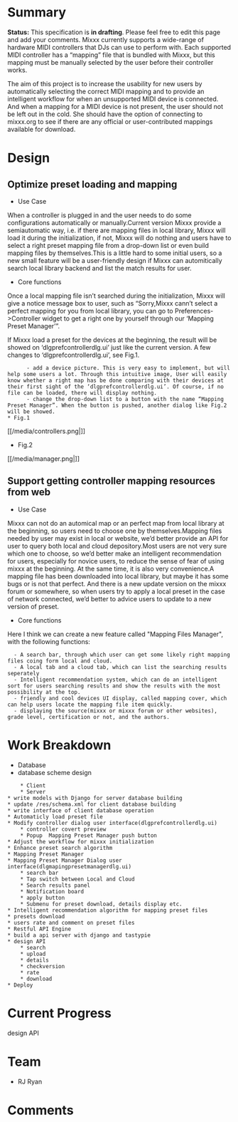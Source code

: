 # Summary

**Status:** This specification is **in drafting**. Please feel free to
edit this page and add your comments. Mixxx currently supports a
wide-range of hardware MIDI controllers that DJs can use to perform
with. Each supported MIDI controller has a “mapping” file that is
bundled with Mixxx, but this mapping must be manually selected by the
user before their controller works.

The aim of this project is to increase the usability for new users by
automatically selecting the correct MIDI mapping and to provide an
intelligent workflow for when an unsupported MIDI device is connected.
And when a mapping for a MIDI device is not present, the user should not
be left out in the cold. She should have the option of connecting to
mixxx.org to see if there are any official or user-contributed mappings
available for download.

# Design

## Optimize preset loading and mapping

  - Use Case

When a controller is plugged in and the user needs to do some
configurations automatically or manually.Current version Mixxx provide a
semiautomatic way, i.e. if there are mapping files in local library,
Mixxx will load it during the initialization, if not, Mixxx will do
nothing and users have to select a right preset mapping file from a
drop-down list or even build mapping files by themselves.This is a
little hard to some initial users, so a new small feature will be a
user-friendly design if Mixxx can automitically search local library
backend and list the match results for user.

  - Core functions 

Once a local mapping file isn’t searched during the initialization,
Mixxx will give a notice message box to user, such as “Sorry,Mixxx
cann’t select a perfect mapping for you from local library, you can go
to Preferences-\>Controller widget to get a right one by yourself
through our ‘Mapping Preset Manager’”.

If Mixxx load a preset for the devices at the beginning, the result will
be showed on ‘dlgprefcontrollerdlg.ui’ just like the current version. A
few changes to ‘dlgprefcontrollerdlg.ui’, see Fig.1.

``` 
      - add a device picture. This is very easy to implement, but will help some users a lot. Through this intuitive image, User will easily know whether a right map has be done comparing with their devices at their first sight of the ‘dlgprefcontrollerdlg.ui’. Of course, if no file can be loaded, there will display nothing.
      - change the drop-down list to a button with the name “Mapping Preset Manager”. When the button is pushed, another dialog like Fig.2 will be showed. 
* Fig.1
```

[[/media/controllers.png|]]

  - Fig.2

[[/media/manager.png|]]

## Support getting controller mapping resources from web

  - Use Case

Mixxx can not do an automical map or an perfect map from local library
at the beginning, so users need to choose one by themselves.Mapping
files needed by user may exist in local or website, we’d better provide
an API for user to query both local and cloud depository.Most users are
not very sure which one to choose, so we’d better make an intelligent
recommendation for users, especially for novice users, to reduce the
sense of fear of using mixxx at the beginning. At the same time, it is
also very convenience.A mapping file has been downloaded into local
library, but maybe it has some bugs or is not that perfect. And there is
a new update version on the mixxx forum or somewhere, so when users try
to apply a local preset in the case of network connected, we’d better to
advice users to update to a new version of preset.

  - Core functions

Here I think we can create a new feature called "Mapping Files Manager",
with the following functions:

``` 
  - A search bar, through which user can get some likely right mapping files coing form local and cloud.
  - A local tab and a cloud tab, which can list the searching results seperately
  - Intelligent recommendation system, which can do an intelligent sort for users searching results and show the results with the most possibility at the top.
  - friendly and cool devices UI display, called mapping cover, which can help users locate the mapping file item quickly. 
  - displaying the source(mixxx or mixxx forum or other websites), grade level, certification or not, and the authors.
```

# Work Breakdown

  - Database
  - database scheme design 

<!-- end list -->

``` 
    * Client
    * Server
* write models with Django for server database building
* update /res/schema.xml for client database building
* write interface of client database operation
* Automaticly load preset file
* Modify controller dialog user interface(dlgprefcontrollerdlg.ui)
    * controller covert preview
    * Popup  Mapping Preset Manager push button
* Adjust the workflow for mixxx initialization
* Enhance preset search algorithm
* Mapping Preset Manager
* Mapping Preset Manager Dialog user interface(dlgmapingpresetmanagerdlg.ui)
    * search bar 
    * Tap switch between Local and Cloud 
    * Search results panel
    * Notification board 
    * apply button
    * Submenu for preset download, details display etc.
* Intelligent recommendation algorithm for mapping preset files
* presets download
* users rate and comment on preset files
* Restful API Engine
* build a api server with django and tastypie
* design API
    * search
    * upload
    * details
    * checkversion
    * rate
    * download
* Deploy
```

# Current Progress

design API

# Team

  - RJ Ryan

# Comments

